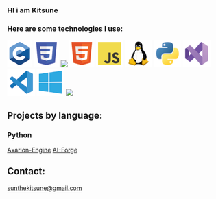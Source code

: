 ### HI i am Kitsune

### Here are some technologies I use:
[![](/imgs/c.png)](https://en.wikipedia.org/wiki/C_(programming_language))
[![](/imgs/css.png)](https://en.wikipedia.org/wiki/CSS)
[![](/imgs/express.png)](https://expressjs.com/)
[![](/imgs/html.png)](https://en.wikipedia.org/wiki/HTML)
[![](/imgs/js.png)](https://en.wikipedia.org/wiki/JavaScript)
[![](/imgs/linux.png)](https://www.kernel.org/)
[![](/imgs/python.png)](https://www.python.org/)
[![](/imgs/vs.png)](https://visualstudio.microsoft.com/)
[![](/imgs/vsc.png)](https://code.visualstudio.com/)
[![](/imgs/windows_api.png)](https://learn.microsoft.com/en-us/windows/win32/)
[![](/imgs/wordpress.png)](https://wordpress.com/)

## Projects by language:

### Python
[Axarion-Engine](https://github.com/Voidray-Engine/Axarion)
[AI-Forge](https://github.com/Open-inc-tech/AI-Forge)

## Contact:
sunthekitsune@gmail.com
